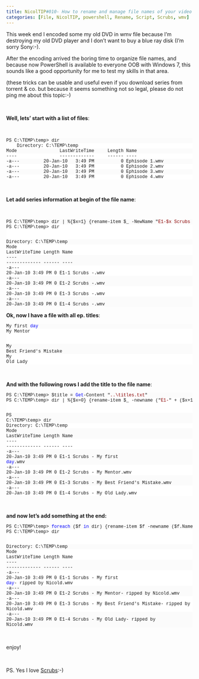 ```yaml
---
title: NicolTIP#010- How to rename and manage file names of your video (and audio?) library with powershell on Windows 7:-)
categories: [File, NicolTIP, powershell, Rename, Script, Scrubs, wmv]
---
```

<p>This week end I encoded some my old DVD in wmv file because I’m destroying my old DVD player and I don’t want to buy a blue ray disk (I’m sorry Sony:-).</p>  <p>After the encoding arrived the boring time to organize file names, and because now PowerShell is available to everyone OOB with Windows 7, this sounds like a good opportunity for me to test my skills in that area.</p>  <p>(these tricks can be usable and useful even if you download series from torrent &amp; co. but because it seems something not so legal, please do not ping me about this topic:-)</p>  <p>&#160;</p>  <p><strong>Well, lets’ start with a list of files</strong>:</p>  <p>&#160;</p>  <p></p>  <pre><pre style="background-color: #fbfbfb; margin: 0em; width: 100%; font-family: consolas,&#39;Courier New&#39;,courier,monospace; font-size: 12px">PS C:\TEMP\temp&gt; dir
</pre><pre style="background-color: #ffffff; margin: 0em; width: 100%; font-family: consolas,&#39;Courier New&#39;,courier,monospace; font-size: 12px"></pre><pre style="background-color: #fbfbfb; margin: 0em; width: 100%; font-family: consolas,&#39;Courier New&#39;,courier,monospace; font-size: 12px"></pre><pre style="background-color: #ffffff; margin: 0em; width: 100%; font-family: consolas,&#39;Courier New&#39;,courier,monospace; font-size: 12px">    Directory: C:\TEMP\temp
</pre><pre style="background-color: #fbfbfb; margin: 0em; width: 100%; font-family: consolas,&#39;Courier New&#39;,courier,monospace; font-size: 12px"></pre><pre style="background-color: #ffffff; margin: 0em; width: 100%; font-family: consolas,&#39;Courier New&#39;,courier,monospace; font-size: 12px"></pre><pre style="background-color: #fbfbfb; margin: 0em; width: 100%; font-family: consolas,&#39;Courier New&#39;,courier,monospace; font-size: 12px">Mode                LastWriteTime     Length Name
</pre><pre style="background-color: #ffffff; margin: 0em; width: 100%; font-family: consolas,&#39;Courier New&#39;,courier,monospace; font-size: 12px">----                -------------     ------ ----
</pre><pre style="background-color: #fbfbfb; margin: 0em; width: 100%; font-family: consolas,&#39;Courier New&#39;,courier,monospace; font-size: 12px">-a---         20-Jan-10   3:49 PM          0 Ephisode 1.wmv
</pre><pre style="background-color: #ffffff; margin: 0em; width: 100%; font-family: consolas,&#39;Courier New&#39;,courier,monospace; font-size: 12px">-a---         20-Jan-10   3:49 PM          0 Ephisode 2.wmv
</pre><pre style="background-color: #fbfbfb; margin: 0em; width: 100%; font-family: consolas,&#39;Courier New&#39;,courier,monospace; font-size: 12px">-a---         20-Jan-10   3:49 PM          0 Ephisode 3.wmv
</pre><pre style="background-color: #ffffff; margin: 0em; width: 100%; font-family: consolas,&#39;Courier New&#39;,courier,monospace; font-size: 12px">-a---         20-Jan-10   3:49 PM          0 Ephisode 4.wmv</pre></pre>

<p>&#160;</p>

<p><strong>Let add series information at begin of the file name</strong>:</p>

<p>&#160;</p>

<pre><pre style="background-color: #fbfbfb; margin: 0em; width: 100%; font-family: consolas,&#39;Courier New&#39;,courier,monospace; font-size: 12px">PS C:\TEMP\temp&gt; dir | %{$x=1} {rename-item $_ -NewName &quot;<span style="color: #8b0000">E1-$x Scrubs -.wmv</span>&quot;; $x++}
</pre><pre style="background-color: #ffffff; margin: 0em; width: 100%; font-family: consolas,&#39;Courier New&#39;,courier,monospace; font-size: 12px">PS C:\TEMP\temp&gt; dir
</pre><pre style="background-color: #fbfbfb; margin: 0em; width: 100%; font-family: consolas,&#39;Courier New&#39;,courier,monospace; font-size: 12px"></pre><pre style="background-color: #ffffff; margin: 0em; width: 100%; font-family: consolas,&#39;Courier New&#39;,courier,monospace; font-size: 12px"></pre><pre style="background-color: #fbfbfb; margin: 0em; width: 100%; font-family: consolas,&#39;Courier New&#39;,courier,monospace; font-size: 12px">    Directory: C:\TEMP\temp
</pre><pre style="background-color: #ffffff; margin: 0em; width: 100%; font-family: consolas,&#39;Courier New&#39;,courier,monospace; font-size: 12px"></pre><pre style="background-color: #fbfbfb; margin: 0em; width: 100%; font-family: consolas,&#39;Courier New&#39;,courier,monospace; font-size: 12px"></pre><pre style="background-color: #ffffff; margin: 0em; width: 100%; font-family: consolas,&#39;Courier New&#39;,courier,monospace; font-size: 12px">Mode                LastWriteTime     Length Name
</pre><pre style="background-color: #fbfbfb; margin: 0em; width: 100%; font-family: consolas,&#39;Courier New&#39;,courier,monospace; font-size: 12px">----                -------------     ------ ----
</pre><pre style="background-color: #ffffff; margin: 0em; width: 100%; font-family: consolas,&#39;Courier New&#39;,courier,monospace; font-size: 12px">-a---         20-Jan-10   3:49 PM          0 E1-1 Scrubs -.wmv
</pre><pre style="background-color: #fbfbfb; margin: 0em; width: 100%; font-family: consolas,&#39;Courier New&#39;,courier,monospace; font-size: 12px">-a---         20-Jan-10   3:49 PM          0 E1-2 Scrubs -.wmv
</pre><pre style="background-color: #ffffff; margin: 0em; width: 100%; font-family: consolas,&#39;Courier New&#39;,courier,monospace; font-size: 12px">-a---         20-Jan-10   3:49 PM          0 E1-3 Scrubs -.wmv
</pre><pre style="background-color: #fbfbfb; margin: 0em; width: 100%; font-family: consolas,&#39;Courier New&#39;,courier,monospace; font-size: 12px">-a---         20-Jan-10   3:49 PM          0 E1-4 Scrubs -.wmv
</pre><pre style="background-color: #ffffff; margin: 0em; width: 100%; font-family: consolas,&#39;Courier New&#39;,courier,monospace; font-size: 12px"></pre></pre>

<p><strong>Ok, now I have a file with all ep. titles</strong>:</p>

<pre><pre style="background-color: #fbfbfb; margin: 0em; width: 100%; font-family: consolas,&#39;Courier New&#39;,courier,monospace; font-size: 12px">My first <span style="color: #0000ff">day</span>
</pre><pre style="background-color: #ffffff; margin: 0em; width: 100%; font-family: consolas,&#39;Courier New&#39;,courier,monospace; font-size: 12px">My Mentor
</pre><pre style="background-color: #fbfbfb; margin: 0em; width: 100%; font-family: consolas,&#39;Courier New&#39;,courier,monospace; font-size: 12px">My Best Friend's Mistake
</pre><pre style="background-color: #ffffff; margin: 0em; width: 100%; font-family: consolas,&#39;Courier New&#39;,courier,monospace; font-size: 12px">My Old Lady</pre></pre>

<p>&#160;</p>

<p><strong>And with the following rows I add the title to the file name</strong>:</p>

<pre><pre style="background-color: #fbfbfb; margin: 0em; width: 100%; font-family: consolas,&#39;Courier New&#39;,courier,monospace; font-size: 12px">PS C:\TEMP\temp&gt; $title = <span style="color: #0000ff">Get</span>-Content &quot;<span style="color: #8b0000">..\titles.txt</span>&quot;
</pre><pre style="background-color: #ffffff; margin: 0em; width: 100%; font-family: consolas,&#39;Courier New&#39;,courier,monospace; font-size: 12px">PS C:\TEMP\temp&gt; dir | %{$x=0} {rename-item $_ -newname (&quot;<span style="color: #8b0000">E1-</span>&quot; + ($x+1) + &quot;<span style="color: #8b0000"> Scrubs - </span>&quot; + $Title[$x] + &quot;<span style="color: #8b0000">.wmv</span>&quot;); $x++ }
</pre><pre style="background-color: #fbfbfb; margin: 0em; width: 100%; font-family: consolas,&#39;Courier New&#39;,courier,monospace; font-size: 12px">PS C:\TEMP\temp&gt; dir
</pre><pre style="background-color: #ffffff; margin: 0em; width: 100%; font-family: consolas,&#39;Courier New&#39;,courier,monospace; font-size: 12px"></pre><pre style="background-color: #fbfbfb; margin: 0em; width: 100%; font-family: consolas,&#39;Courier New&#39;,courier,monospace; font-size: 12px"></pre><pre style="background-color: #ffffff; margin: 0em; width: 100%; font-family: consolas,&#39;Courier New&#39;,courier,monospace; font-size: 12px">    Directory: C:\TEMP\temp
</pre><pre style="background-color: #fbfbfb; margin: 0em; width: 100%; font-family: consolas,&#39;Courier New&#39;,courier,monospace; font-size: 12px"></pre><pre style="background-color: #ffffff; margin: 0em; width: 100%; font-family: consolas,&#39;Courier New&#39;,courier,monospace; font-size: 12px"></pre><pre style="background-color: #fbfbfb; margin: 0em; width: 100%; font-family: consolas,&#39;Courier New&#39;,courier,monospace; font-size: 12px">Mode                LastWriteTime     Length Name
</pre><pre style="background-color: #ffffff; margin: 0em; width: 100%; font-family: consolas,&#39;Courier New&#39;,courier,monospace; font-size: 12px">----                -------------     ------ ----
</pre><pre style="background-color: #fbfbfb; margin: 0em; width: 100%; font-family: consolas,&#39;Courier New&#39;,courier,monospace; font-size: 12px">-a---         20-Jan-10   3:49 PM          0 E1-1 Scrubs - My first <span style="color: #0000ff">day</span>.wmv
</pre><pre style="background-color: #ffffff; margin: 0em; width: 100%; font-family: consolas,&#39;Courier New&#39;,courier,monospace; font-size: 12px">-a---         20-Jan-10   3:49 PM          0 E1-2 Scrubs - My Mentor.wmv
</pre><pre style="background-color: #fbfbfb; margin: 0em; width: 100%; font-family: consolas,&#39;Courier New&#39;,courier,monospace; font-size: 12px">-a---         20-Jan-10   3:49 PM          0 E1-3 Scrubs - My Best Friend's Mistake.wmv
</pre><pre style="background-color: #ffffff; margin: 0em; width: 100%; font-family: consolas,&#39;Courier New&#39;,courier,monospace; font-size: 12px">-a---         20-Jan-10   3:49 PM          0 E1-4 Scrubs - My Old Lady.wmv</pre></pre>

<p>&#160;</p>

<p><strong>and now let’s add something at the end:</strong></p>

<pre><pre style="background-color: #fbfbfb; margin: 0em; width: 100%; font-family: consolas,&#39;Courier New&#39;,courier,monospace; font-size: 12px">PS C:\TEMP\temp&gt; <span style="color: #0000ff">foreach</span> ($f <span style="color: #0000ff">in</span> dir) {rename-item $f -newname ($f.Name.<span style="color: #0000ff">Replace</span>(&quot;<span style="color: #8b0000">.wmv</span>&quot;, &quot;<span style="color: #8b0000">- ripped by Nicold.wmv</span>&quot;))}
</pre><pre style="background-color: #ffffff; margin: 0em; width: 100%; font-family: consolas,&#39;Courier New&#39;,courier,monospace; font-size: 12px">PS C:\TEMP\temp&gt; dir
</pre><pre style="background-color: #fbfbfb; margin: 0em; width: 100%; font-family: consolas,&#39;Courier New&#39;,courier,monospace; font-size: 12px"></pre><pre style="background-color: #ffffff; margin: 0em; width: 100%; font-family: consolas,&#39;Courier New&#39;,courier,monospace; font-size: 12px"></pre><pre style="background-color: #fbfbfb; margin: 0em; width: 100%; font-family: consolas,&#39;Courier New&#39;,courier,monospace; font-size: 12px">    Directory: C:\TEMP\temp
</pre><pre style="background-color: #ffffff; margin: 0em; width: 100%; font-family: consolas,&#39;Courier New&#39;,courier,monospace; font-size: 12px"></pre><pre style="background-color: #fbfbfb; margin: 0em; width: 100%; font-family: consolas,&#39;Courier New&#39;,courier,monospace; font-size: 12px"></pre><pre style="background-color: #ffffff; margin: 0em; width: 100%; font-family: consolas,&#39;Courier New&#39;,courier,monospace; font-size: 12px">Mode                LastWriteTime     Length Name
</pre><pre style="background-color: #fbfbfb; margin: 0em; width: 100%; font-family: consolas,&#39;Courier New&#39;,courier,monospace; font-size: 12px">----                -------------     ------ ----
</pre><pre style="background-color: #ffffff; margin: 0em; width: 100%; font-family: consolas,&#39;Courier New&#39;,courier,monospace; font-size: 12px">-a---         20-Jan-10   3:49 PM          0 E1-1 Scrubs - My first <span style="color: #0000ff">day</span>- ripped by Nicold.wmv
</pre><pre style="background-color: #fbfbfb; margin: 0em; width: 100%; font-family: consolas,&#39;Courier New&#39;,courier,monospace; font-size: 12px">-a---         20-Jan-10   3:49 PM          0 E1-2 Scrubs - My Mentor- ripped by Nicold.wmv
</pre><pre style="background-color: #ffffff; margin: 0em; width: 100%; font-family: consolas,&#39;Courier New&#39;,courier,monospace; font-size: 12px">-a---         20-Jan-10   3:49 PM          0 E1-3 Scrubs - My Best Friend's Mistake- ripped by Nicold.wmv
</pre><pre style="background-color: #fbfbfb; margin: 0em; width: 100%; font-family: consolas,&#39;Courier New&#39;,courier,monospace; font-size: 12px">-a---         20-Jan-10   3:49 PM          0 E1-4 Scrubs - My Old Lady- ripped by Nicold.wmv</pre></pre>

<p>&#160;</p>

<p>enjoy!</p>

<p>&#160;</p>

<p>PS. Yes I love <a href="http://en.wikipedia.org/wiki/Scrubs_(TV_series)" target="_blank">Scrubs</a>:-)</p>
